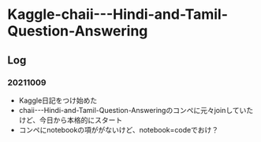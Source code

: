 # Kaggle-chaii---Hindi-and-Tamil-Question-Answering
## Log
### 20211009
- Kaggle日記をつけ始めた
- chaii---Hindi-and-Tamil-Question-Answeringのコンペに元々joinしていたけど、今日から本格的にスタート
- コンペにnotebookの項ががないけど、notebook=codeでおけ？

